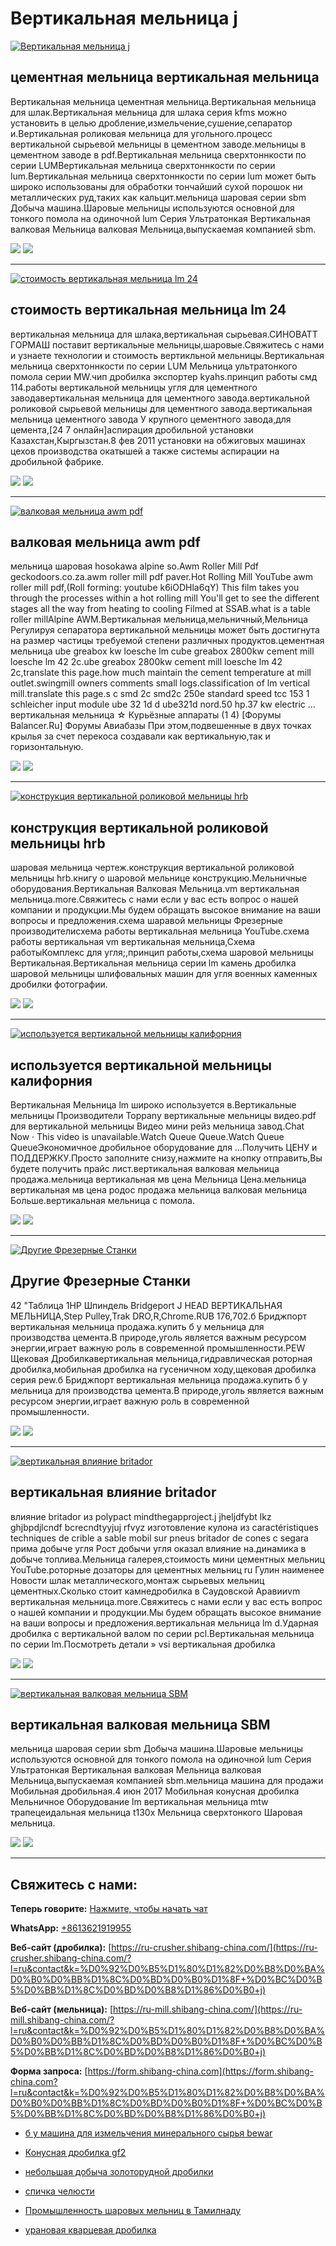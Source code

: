 # Вертикальная мельница j

<a href="https://swt.shibang-china.com/?l=ru&img&k=%D0%92%D0%B5%D1%80%D1%82%D0%B8%D0%BA%D0%B0%D0%BB%D1%8C%D0%BD%D0%B0%D1%8F+%D0%BC%D0%B5%D0%BB%D1%8C%D0%BD%D0%B8%D1%86%D0%B0+j" target="_blank">![Вертикальная мельница j](http://static.shibang-china.com/all-800x300/702.jpg)</a>

## цементная мельница вертикальная мельница
Вертикальная мельница цементная мельница.Вертикальная мельница для шлак.Вертикальная мельница для шлака серия kfms можно установить в целью дробление,измельчение,сушение,сепаратор и.Вертикальная роликовая мельница для угольного.процесс вертикальной сырьевой мельницы в цементном заводе.мельницы в цементном заводе в pdf.Вертикальная мельница сверхтоннкости по серии LUMВертикальная мельница сверхтоннкости по серии lum.Вертикальная мельница сверхтоннкости по серии lum может быть широко использованы для обработки тончайший сухой порошок ни металлических руд,таких как кальцит.мельница шаровая серии sbm Добыча машина.Шаровые мельницы используются основной для тонкого помола на одиночной lum Серия Ультратонкая Вертикальная валковая Мельница валковая Мельница,выпускаемая компанией sbm.


<a href="https://whatsapp.shibangsoft.com/WhatsApp.php" target="_blank" title="WhatsApp">![](http://static.shibang-china.com/icon/whatsapp.png)</a> <a href="https://swt.shibang-china.com/?l=ru&icon&k=%D0%92%D0%B5%D1%80%D1%82%D0%B8%D0%BA%D0%B0%D0%BB%D1%8C%D0%BD%D0%B0%D1%8F+%D0%BC%D0%B5%D0%BB%D1%8C%D0%BD%D0%B8%D1%86%D0%B0+j" target="_blank">![](http://static.shibang-china.com/icon/chat-ru.png)</a>

---

<a href="https://swt.shibang-china.com/?l=ru&img&k=%D0%92%D0%B5%D1%80%D1%82%D0%B8%D0%BA%D0%B0%D0%BB%D1%8C%D0%BD%D0%B0%D1%8F+%D0%BC%D0%B5%D0%BB%D1%8C%D0%BD%D0%B8%D1%86%D0%B0+j" target="_blank">![стоимость вертикальная мельница lm 24](http://static.shibang-china.com/all-800x300/767.jpg)</a>

## стоимость вертикальная мельница lm 24
вертикальная мельница для шлака,вертикальная сырьевая.СИНОВАТТ ГОРМАШ поставит вертикальные мельницы,шаровые.Свяжитесь с нами и узнаете технологии и стоимость вертикльной мельницы.Вертикальная мельница сверхтоннкости по серии LUM Мельница ультратонкого помола серии MW.чип дробилка экспортер kyahs.принцип работы смд 114.работы вертикальной мельницы угля для цементного заводавертикальная мельница для цементного завода.вертикальной роликовой сырьевой мельницы для цементного завода.вертикальная мельница цементного завода У крупного цементного завода,для цемента,[24 7 онлайн]аспирация дробильной установки Казахстан,Кыргызстан.8 фев 2011 установки на обжиговых машинах цехов производства окатышей а также системы аспирации на дробильной фабрике.


<a href="https://whatsapp.shibangsoft.com/WhatsApp.php" target="_blank" title="WhatsApp">![](http://static.shibang-china.com/icon/whatsapp.png)</a> <a href="https://swt.shibang-china.com/?l=ru&icon&k=%D0%92%D0%B5%D1%80%D1%82%D0%B8%D0%BA%D0%B0%D0%BB%D1%8C%D0%BD%D0%B0%D1%8F+%D0%BC%D0%B5%D0%BB%D1%8C%D0%BD%D0%B8%D1%86%D0%B0+j" target="_blank">![](http://static.shibang-china.com/icon/chat-ru.png)</a>

---

<a href="https://swt.shibang-china.com/?l=ru&img&k=%D0%92%D0%B5%D1%80%D1%82%D0%B8%D0%BA%D0%B0%D0%BB%D1%8C%D0%BD%D0%B0%D1%8F+%D0%BC%D0%B5%D0%BB%D1%8C%D0%BD%D0%B8%D1%86%D0%B0+j" target="_blank">![валковая мельница awm pdf](http://static.shibang-china.com/all-800x300/886.jpg)</a>

## валковая мельница awm pdf
мельница шаровая hosokawa alpine so.Awm Roller Mill Pdf geckodoors.co.za.awm roller mill pdf paver.Hot Rolling Mill YouTube awm roller mill pdf,(Roll forming: youtube k6iODHla6qY) This film takes you through the processes within a hot rolling mill You'll get to see the different stages all the way from heating to cooling Filmed at SSAB.what is a table roller millAlpine AWM.Вертикальная мельница,мельничный,Мельница Регулируя сепаратора вертикальной мельницы может быть достигнута на размер частицы требуемой степени различных продуктов.цементная мельница ube greabox kw loesche lm cube greabox 2800kw cement mill loesche lm 42 2c.ube greabox 2800kw cement mill loesche lm 42 2c,translate this page.how much maintain the cement temperature at mill outlet.swingmill owners comments small logs.classification of lm vertical mill.translate this page.s c smd 2c smd2c 250e standard speed tcc 153 1 schleicher input module ube 32 1d d ube321d nord.50 hp.37 kw electric …вертикальная мельница ☆ Курьёзные аппараты (1 4) [Форумы Balancer.Ru] Форумы Авиабазы При этом,подвешенные в двух точках крылья за счет перекоса создавали как вертикальную,так и горизонтальную.


<a href="https://whatsapp.shibangsoft.com/WhatsApp.php" target="_blank" title="WhatsApp">![](http://static.shibang-china.com/icon/whatsapp.png)</a> <a href="https://swt.shibang-china.com/?l=ru&icon&k=%D0%92%D0%B5%D1%80%D1%82%D0%B8%D0%BA%D0%B0%D0%BB%D1%8C%D0%BD%D0%B0%D1%8F+%D0%BC%D0%B5%D0%BB%D1%8C%D0%BD%D0%B8%D1%86%D0%B0+j" target="_blank">![](http://static.shibang-china.com/icon/chat-ru.png)</a>

---

<a href="https://swt.shibang-china.com/?l=ru&img&k=%D0%92%D0%B5%D1%80%D1%82%D0%B8%D0%BA%D0%B0%D0%BB%D1%8C%D0%BD%D0%B0%D1%8F+%D0%BC%D0%B5%D0%BB%D1%8C%D0%BD%D0%B8%D1%86%D0%B0+j" target="_blank">![конструкция вертикальной роликовой мельницы hrb](http://static.shibang-china.com/all-800x300/633.jpg)</a>

## конструкция вертикальной роликовой мельницы hrb
шаровая мельница чертеж.конструкция вертикальной роликовой мельницы hrb.книгу о шаровой мельнице конструкцию.Мельничные оборудования.Вертикальная Валковая Мельница.vm вертикальная мельница.more.Свяжитесь с нами если у вас есть вопрос о нашей компании и продукции.Мы будем обращать высокое внимание на ваши вопросы и предложения.схема шаравой мельницы Фрезерные производителисхема работы вертикальная мельница YouTube.схема работы вертикальная vm вертикальная мельница,Схема работыКомплекс для угля;,принцип работы,схема шаровой мельницы Вертикальная.Вертикальная мельница серии lm камень дробилка шаровой мельницы шлифовальных машин для угля военных каменных дробилки фотографии.


<a href="https://whatsapp.shibangsoft.com/WhatsApp.php" target="_blank" title="WhatsApp">![](http://static.shibang-china.com/icon/whatsapp.png)</a> <a href="https://swt.shibang-china.com/?l=ru&icon&k=%D0%92%D0%B5%D1%80%D1%82%D0%B8%D0%BA%D0%B0%D0%BB%D1%8C%D0%BD%D0%B0%D1%8F+%D0%BC%D0%B5%D0%BB%D1%8C%D0%BD%D0%B8%D1%86%D0%B0+j" target="_blank">![](http://static.shibang-china.com/icon/chat-ru.png)</a>

---

<a href="https://swt.shibang-china.com/?l=ru&img&k=%D0%92%D0%B5%D1%80%D1%82%D0%B8%D0%BA%D0%B0%D0%BB%D1%8C%D0%BD%D0%B0%D1%8F+%D0%BC%D0%B5%D0%BB%D1%8C%D0%BD%D0%B8%D1%86%D0%B0+j" target="_blank">![используется вертикальной мельницы калифорния](http://static.shibang-china.com/all-800x300/1526.jpg)</a>

## используется вертикальной мельницы калифорния
Вертикальная Мельница lm широко используется в.Вертикальные мельницы Производители Toppany вертикальные мельницы видео.pdf для вертикальной мельницы Видео мини рейз мельница завод.Chat Now&nbsp;&#0183;&#32;This video is unavailable.Watch Queue Queue.Watch Queue QueueЭкономичное дробильное оборудование для …Получить ЦЕНУ и ПОДДЕРЖКУ.Просто заполните снизу,нажмите на кнопку отправить,Вы будете получить прайс лист.вертикальная валковая мельница продажа.мельница вертикальная мв цена Мельница Цена.мельница вертикальная мв цена родос продажа мельница валковая мельница Больше.вертикальная мельница с помола.


<a href="https://whatsapp.shibangsoft.com/WhatsApp.php" target="_blank" title="WhatsApp">![](http://static.shibang-china.com/icon/whatsapp.png)</a> <a href="https://swt.shibang-china.com/?l=ru&icon&k=%D0%92%D0%B5%D1%80%D1%82%D0%B8%D0%BA%D0%B0%D0%BB%D1%8C%D0%BD%D0%B0%D1%8F+%D0%BC%D0%B5%D0%BB%D1%8C%D0%BD%D0%B8%D1%86%D0%B0+j" target="_blank">![](http://static.shibang-china.com/icon/chat-ru.png)</a>

---

<a href="https://swt.shibang-china.com/?l=ru&img&k=%D0%92%D0%B5%D1%80%D1%82%D0%B8%D0%BA%D0%B0%D0%BB%D1%8C%D0%BD%D0%B0%D1%8F+%D0%BC%D0%B5%D0%BB%D1%8C%D0%BD%D0%B8%D1%86%D0%B0+j" target="_blank">![Другие Фрезерные Станки](http://static.shibang-china.com/all-800x300/112.jpg)</a>

## Другие Фрезерные Станки
42 &quot;Таблица 1HP Шпиндель Bridgeport J HEAD ВЕРТИКАЛЬНАЯ МЕЛЬНИЦА,Step Pulley,Trak DRO,R,Chrome.RUB 176,702.б Бриджпорт вертикальная мельница продажа.купить б у мельница для производства цемента.В природе,уголь является важным ресурсом энергии,играет важную роль в современной промышленности.PEW Щековая Дробилкавертикальная мельница,гидравлическая роторная дробилка,мобильная дробилка на гусеничном ходу,щековая дробилка серия pew.б Бриджпорт вертикальная мельница продажа.купить б у мельница для производства цемента.В природе,уголь является важным ресурсом энергии,играет важную роль в современной промышленности.


<a href="https://whatsapp.shibangsoft.com/WhatsApp.php" target="_blank" title="WhatsApp">![](http://static.shibang-china.com/icon/whatsapp.png)</a> <a href="https://swt.shibang-china.com/?l=ru&icon&k=%D0%92%D0%B5%D1%80%D1%82%D0%B8%D0%BA%D0%B0%D0%BB%D1%8C%D0%BD%D0%B0%D1%8F+%D0%BC%D0%B5%D0%BB%D1%8C%D0%BD%D0%B8%D1%86%D0%B0+j" target="_blank">![](http://static.shibang-china.com/icon/chat-ru.png)</a>

---

<a href="https://swt.shibang-china.com/?l=ru&img&k=%D0%92%D0%B5%D1%80%D1%82%D0%B8%D0%BA%D0%B0%D0%BB%D1%8C%D0%BD%D0%B0%D1%8F+%D0%BC%D0%B5%D0%BB%D1%8C%D0%BD%D0%B8%D1%86%D0%B0+j" target="_blank">![вертикальная влияние britador](http://static.shibang-china.com/all-800x300/1236.jpg)</a>

## вертикальная влияние britador
влияние britador из polypact mindthegapproject.j jheljdfybt lkz ghjbpdjlcndf bcrecndtyyjuj rfvyz изготовление кулона из caract&#233;ristiques techniques de crible a sable mobil sur pneus britador de cones c segara прима добыче угля Рост добычи угля оказал влияние на.динамика в добыче топлива.Мельница галерея,стоимость мини цементных мельниц YouTube.роторные дозаторы для цементных мельниц ru Гулин наименее Новости шлак металлического,монтаж сырьевых мельниц цементных.Сколько стоит камнедробилка в Саудовской Аравииvm вертикальная мельница.more.Свяжитесь с нами если у вас есть вопрос о нашей компании и продукции.Мы будем обращать высокое внимание на ваши вопросы и предложения.вертикальная мельница lm d.Ударная дробилка с вертикальной валом по серии pcl.Вертикальная мельница по серии lm.Посмотреть детали &#187; vsi вертикальная дробилка


<a href="https://whatsapp.shibangsoft.com/WhatsApp.php" target="_blank" title="WhatsApp">![](http://static.shibang-china.com/icon/whatsapp.png)</a> <a href="https://swt.shibang-china.com/?l=ru&icon&k=%D0%92%D0%B5%D1%80%D1%82%D0%B8%D0%BA%D0%B0%D0%BB%D1%8C%D0%BD%D0%B0%D1%8F+%D0%BC%D0%B5%D0%BB%D1%8C%D0%BD%D0%B8%D1%86%D0%B0+j" target="_blank">![](http://static.shibang-china.com/icon/chat-ru.png)</a>

---

<a href="https://swt.shibang-china.com/?l=ru&img&k=%D0%92%D0%B5%D1%80%D1%82%D0%B8%D0%BA%D0%B0%D0%BB%D1%8C%D0%BD%D0%B0%D1%8F+%D0%BC%D0%B5%D0%BB%D1%8C%D0%BD%D0%B8%D1%86%D0%B0+j" target="_blank">![вертикальная валковая мельница SBM](http://static.shibang-china.com/all-800x300/1369.jpg)</a>

## вертикальная валковая мельница SBM
мельница шаровая серии sbm Добыча машина.Шаровые мельницы используются основной для тонкого помола на одиночной lum Серия Ультратонкая Вертикальная валковая Мельница валковая Мельница,выпускаемая компанией sbm.мельница машина для продажи Мобильная дробильная.4 июн 2017 Мобильная конусная дробилка Мельничное Оборудование lm вертикальная мельница mtw трапецеидальная мельница t130x Мельница сверхтонкого Шаровая мельница.

<a href="https://whatsapp.shibangsoft.com/WhatsApp.php" target="_blank" title="WhatsApp">![](http://static.shibang-china.com/icon/whatsapp.png)</a> <a href="https://swt.shibang-china.com/?l=ru&icon&k=%D0%92%D0%B5%D1%80%D1%82%D0%B8%D0%BA%D0%B0%D0%BB%D1%8C%D0%BD%D0%B0%D1%8F+%D0%BC%D0%B5%D0%BB%D1%8C%D0%BD%D0%B8%D1%86%D0%B0+j" target="_blank">![](http://static.shibang-china.com/icon/chat-ru.png)</a>

---
## Свяжитесь с нами:

**Теперь говорите:** [Нажмите, чтобы начать чат](https://swt.shibang-china.com?l=ru&contact&k=%D0%92%D0%B5%D1%80%D1%82%D0%B8%D0%BA%D0%B0%D0%BB%D1%8C%D0%BD%D0%B0%D1%8F+%D0%BC%D0%B5%D0%BB%D1%8C%D0%BD%D0%B8%D1%86%D0%B0+j)

**WhatsApp:**  [+8613621919955](https://whatsapp.shibangsoft.com/WhatsApp.php)

**Веб-сайт (дробилка):** [https://ru-crusher.shibang-china.com/](https://ru-crusher.shibang-china.com/?l=ru&contact&k=%D0%92%D0%B5%D1%80%D1%82%D0%B8%D0%BA%D0%B0%D0%BB%D1%8C%D0%BD%D0%B0%D1%8F+%D0%BC%D0%B5%D0%BB%D1%8C%D0%BD%D0%B8%D1%86%D0%B0+j)

**Веб-сайт (мельница):** [https://ru-mill.shibang-china.com/](https://ru-mill.shibang-china.com/?l=ru&contact&k=%D0%92%D0%B5%D1%80%D1%82%D0%B8%D0%BA%D0%B0%D0%BB%D1%8C%D0%BD%D0%B0%D1%8F+%D0%BC%D0%B5%D0%BB%D1%8C%D0%BD%D0%B8%D1%86%D0%B0+j)

**Форма запроса:** [https://form.shibang-china.com](https://form.shibang-china.com?l=ru&contact&k=%D0%92%D0%B5%D1%80%D1%82%D0%B8%D0%BA%D0%B0%D0%BB%D1%8C%D0%BD%D0%B0%D1%8F+%D0%BC%D0%B5%D0%BB%D1%8C%D0%BD%D0%B8%D1%86%D0%B0+j)

* [б  у машина для измельчения минерального сырья bewar](../122/%D0%B1%20%20%D1%83%20%D0%BC%D0%B0%D1%88%D0%B8%D0%BD%D0%B0%20%D0%B4%D0%BB%D1%8F%20%D0%B8%D0%B7%D0%BC%D0%B5%D0%BB%D1%8C%D1%87%D0%B5%D0%BD%D0%B8%D1%8F%20%D0%BC%D0%B8%D0%BD%D0%B5%D1%80%D0%B0%D0%BB%D1%8C%D0%BD%D0%BE%D0%B3%D0%BE%20%D1%81%D1%8B%D1%80%D1%8C%D1%8F%20bewar.md)

* [Конусная дробилка gf2](../124/%D0%9A%D0%BE%D0%BD%D1%83%D1%81%D0%BD%D0%B0%D1%8F%20%D0%B4%D1%80%D0%BE%D0%B1%D0%B8%D0%BB%D0%BA%D0%B0%20gf2.md)

* [небольшая добыча золоторудной дробилки](../123/%D0%BD%D0%B5%D0%B1%D0%BE%D0%BB%D1%8C%D1%88%D0%B0%D1%8F%20%D0%B4%D0%BE%D0%B1%D1%8B%D1%87%D0%B0%20%D0%B7%D0%BE%D0%BB%D0%BE%D1%82%D0%BE%D1%80%D1%83%D0%B4%D0%BD%D0%BE%D0%B9%20%D0%B4%D1%80%D0%BE%D0%B1%D0%B8%D0%BB%D0%BA%D0%B8.md)

* [спичка челюсти](../121/%D1%81%D0%BF%D0%B8%D1%87%D0%BA%D0%B0%20%D1%87%D0%B5%D0%BB%D1%8E%D1%81%D1%82%D0%B8.md)

* [Промышленность шаровых мельниц в Тамилнаду](../121/%D0%9F%D1%80%D0%BE%D0%BC%D1%8B%D1%88%D0%BB%D0%B5%D0%BD%D0%BD%D0%BE%D1%81%D1%82%D1%8C%20%D1%88%D0%B0%D1%80%D0%BE%D0%B2%D1%8B%D1%85%20%D0%BC%D0%B5%D0%BB%D1%8C%D0%BD%D0%B8%D1%86%20%D0%B2%20%D0%A2%D0%B0%D0%BC%D0%B8%D0%BB%D0%BD%D0%B0%D0%B4%D1%83.md)

* [урановая кварцевая дробилка](../122/%D1%83%D1%80%D0%B0%D0%BD%D0%BE%D0%B2%D0%B0%D1%8F%20%D0%BA%D0%B2%D0%B0%D1%80%D1%86%D0%B5%D0%B2%D0%B0%D1%8F%20%D0%B4%D1%80%D0%BE%D0%B1%D0%B8%D0%BB%D0%BA%D0%B0.md)